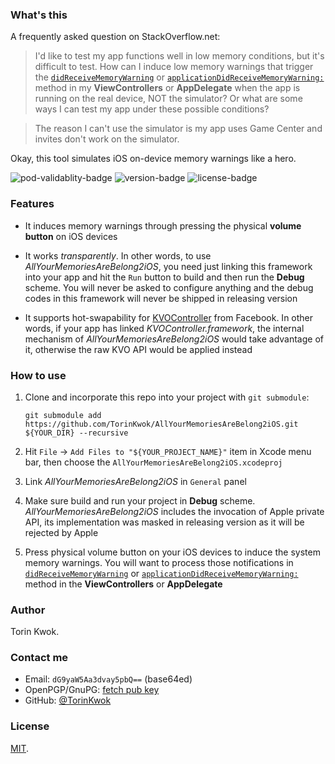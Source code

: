 ### What's this

A frequently asked question on StackOverflow.net:

> I'd like to test my app functions well in low memory conditions, but it's difficult to test. How can I induce low memory warnings that trigger the [`didReceiveMemoryWarning`](https://developer.apple.com/reference/uikit/uiviewcontroller/1621409-didreceivememorywarning?language=objc) or [`applicationDidReceiveMemoryWarning:`](https://developer.apple.com/library/ios/documentation/UIKit/Reference/UIApplicationDelegate_Protocol/#//apple_ref/occ/intfm/UIApplicationDelegate/applicationDidReceiveMemoryWarning:) method in my **ViewControllers** or **AppDelegate** when the app is running on the real device, NOT the simulator? Or what are some ways I can test my app under these possible conditions?

> The reason I can't use the simulator is my app uses Game Center and invites don't work on the simulator.

Okay, this tool simulates iOS on-device memory warnings like a hero.

![pod-validablity-badge](https://cocoapod-badges.herokuapp.com/v/AllYourMemoriesAreBelong2iOS/badge.png)
![version-badge](https://cocoapod-badges.herokuapp.com/p/AllYourMemoriesAreBelong2iOS/badge.png)
![license-badge](https://cocoapod-badges.herokuapp.com/l/AllYourMemoriesAreBelong2iOS/badge.svg)

### Features

* It induces memory warnings through pressing the physical **volume button** on iOS devices

* It works *transparently*. In other words, to use *AllYourMemoriesAreBelong2iOS*, you need just linking this framework into your app and hit the `Run` button to build and then run the **Debug** scheme. You will never be asked to configure anything and the debug codes in this framework will never be shipped in releasing version

* It supports hot-swapability for [KVOController](https://github.com/facebook/KVOController) from Facebook. In other words, if your app has linked *KVOController.framework*, the internal mechanism of *AllYourMemoriesAreBelong2iOS* would take advantage of it, otherwise the raw KVO API would be applied instead

### How to use

1. Clone and incorporate this repo into your project with `git submodule`:
	
	`git submodule add https://github.com/TorinKwok/AllYourMemoriesAreBelong2iOS.git ${YOUR_DIR} --recursive`

2. Hit `File` -> `Add Files to "${YOUR_PROJECT_NAME}"` item in Xcode menu bar, then choose the `AllYourMemoriesAreBelong2iOS.xcodeproj`

3. Link *AllYourMemoriesAreBelong2iOS* in `General` panel

4. Make sure build and run your project in **Debug** scheme. *AllYourMemoriesAreBelong2iOS* includes the invocation of Apple private API, its implementation was masked in releasing version as it will be rejected by Apple

5. Press physical volume button on your iOS devices to induce the system memory warnings. You will want to process those notifications in [`didReceiveMemoryWarning`](https://developer.apple.com/reference/uikit/uiviewcontroller/1621409-didreceivememorywarning?language=objc) or [`applicationDidReceiveMemoryWarning:`](https://developer.apple.com/library/ios/documentation/UIKit/Reference/UIApplicationDelegate_Protocol/#//apple_ref/occ/intfm/UIApplicationDelegate/applicationDidReceiveMemoryWarning:) method in the **ViewControllers** or **AppDelegate**

### Author

Torin Kwok.

### Contact me

* Email: `dG9yaW5Aa3dvay5pbQ==` (base64ed)
* OpenPGP/GnuPG: [fetch pub key](https://keybase.io/kwok)
* GitHub: [@TorinKwok](https://github.com/TorinKwok)

### License

[MIT](./LICENSE).

